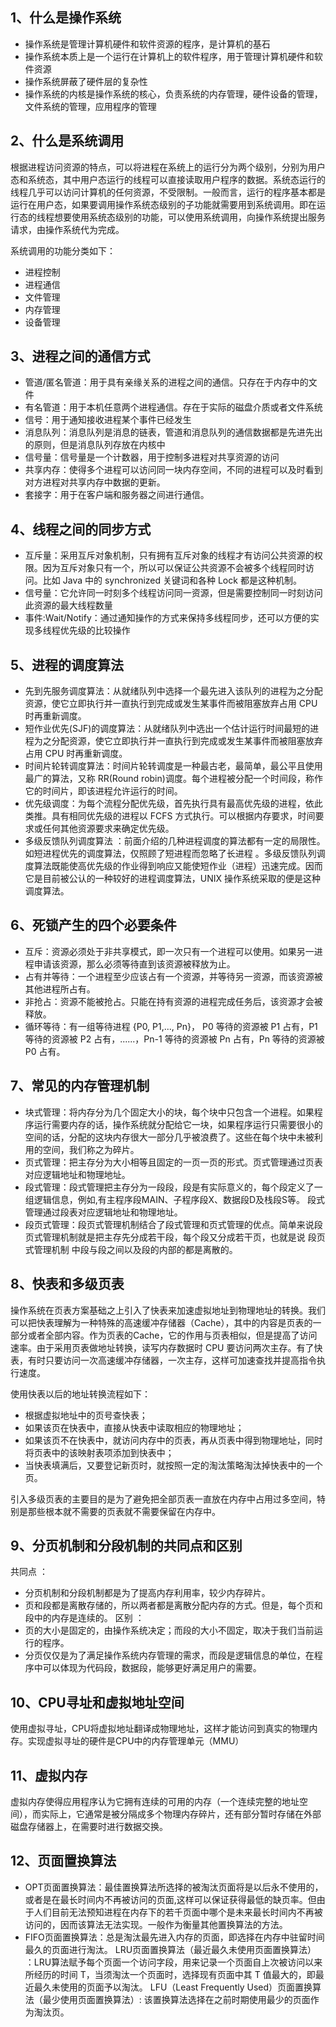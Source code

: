 ## 1、什么是操作系统
- 操作系统是管理计算机硬件和软件资源的程序，是计算机的基石
- 操作系统本质上是一个运行在计算机上的软件程序，用于管理计算机硬件和软件资源
- 操作系统屏蔽了硬件层的复杂性
- 操作系统的内核是操作系统的核心，负责系统的内存管理，硬件设备的管理，文件系统的管理，应用程序的管理

## 2、什么是系统调用
根据进程访问资源的特点，可以将进程在系统上的运行分为两个级别，分别为用户态和系统态，其中用户态运行的线程可以直接读取用户程序的数据。系统态运行的线程几乎可以访问计算机的任何资源，不受限制。一般而言，运行的程序基本都是运行在用户态，如果要调用操作系统态级别的子功能就需要用到系统调用。即在运行态的线程想要使用系统态级别的功能，可以使用系统调用，向操作系统提出服务请求，由操作系统代为完成。

系统调用的功能分类如下：
- 进程控制
- 进程通信
- 文件管理
- 内存管理
- 设备管理

## 3、进程之间的通信方式
- 管道/匿名管道：用于具有亲缘关系的进程之间的通信。只存在于内存中的文件
- 有名管道：用于本机任意两个进程通信。存在于实际的磁盘介质或者文件系统
- 信号：用于通知接收进程某个事件已经发生
- 消息队列：消息队列是消息的链表，管道和消息队列的通信数据都是先进先出的原则，但是消息队列存放在内核中
- 信号量：信号量是一个计数器，用于控制多进程对共享资源的访问
- 共享内存：使得多个进程可以访问同一块内存空间，不同的进程可以及时看到对方进程对共享内存中数据的更新。
- 套接字：用于在客户端和服务器之间进行通信。

## 4、线程之间的同步方式
- 互斥量：采用互斥对象机制，只有拥有互斥对象的线程才有访问公共资源的权限。因为互斥对象只有一个，所以可以保证公共资源不会被多个线程同时访问。比如 Java 中的 synchronized 关键词和各种 Lock 都是这种机制。
- 信号量：它允许同一时刻多个线程访问同一资源，但是需要控制同一时刻访问此资源的最大线程数量
- 事件:Wait/Notify：通过通知操作的方式来保持多线程同步，还可以方便的实现多线程优先级的比较操作

## 5、进程的调度算法
- 先到先服务调度算法：从就绪队列中选择一个最先进入该队列的进程为之分配资源，使它立即执行并一直执行到完成或发生某事件而被阻塞放弃占用 CPU 时再重新调度。
- 短作业优先(SJF)的调度算法：从就绪队列中选出一个估计运行时间最短的进程为之分配资源，使它立即执行并一直执行到完成或发生某事件而被阻塞放弃占用 CPU 时再重新调度。
- 时间片轮转调度算法：时间片轮转调度是一种最古老，最简单，最公平且使用最广的算法，又称 RR(Round robin)调度。每个进程被分配一个时间段，称作它的时间片，即该进程允许运行的时间。
- 优先级调度：为每个流程分配优先级，首先执行具有最高优先级的进程，依此类推。具有相同优先级的进程以 FCFS 方式执行。可以根据内存要求，时间要求或任何其他资源要求来确定优先级。
- 多级反馈队列调度算法 ：前面介绍的几种进程调度的算法都有一定的局限性。如短进程优先的调度算法，仅照顾了短进程而忽略了长进程 。多级反馈队列调度算法既能使高优先级的作业得到响应又能使短作业（进程）迅速完成。因而它是目前被公认的一种较好的进程调度算法，UNIX 操作系统采取的便是这种调度算法。

## 6、死锁产生的四个必要条件
- 互斥：资源必须处于非共享模式，即一次只有一个进程可以使用。如果另一进程申请该资源，那么必须等待直到该资源被释放为止。
- 占有并等待：一个进程至少应该占有一个资源，并等待另一资源，而该资源被其他进程所占有。
- 非抢占：资源不能被抢占。只能在持有资源的进程完成任务后，该资源才会被释放。
- 循环等待：有一组等待进程 {P0, P1,..., Pn}， P0 等待的资源被 P1 占有，P1 等待的资源被 P2 占有，......，Pn-1 等待的资源被 Pn 占有，Pn 等待的资源被 P0 占有。

## 7、常见的内存管理机制
- 块式管理：将内存分为几个固定大小的块，每个块中只包含一个进程。如果程序运行需要内存的话，操作系统就分配给它一块，如果程序运行只需要很小的空间的话，分配的这块内存很大一部分几乎被浪费了。这些在每个块中未被利用的空间，我们称之为碎片。
- 页式管理：把主存分为大小相等且固定的一页一页的形式。页式管理通过页表对应逻辑地址和物理地址。
- 段式管理：段式管理把主存分为一段段，段是有实际意义的，每个段定义了一组逻辑信息，例如,有主程序段MAIN、子程序段X、数据段D及栈段S等。 段式管理通过段表对应逻辑地址和物理地址。
- 段页式管理：段页式管理机制结合了段式管理和页式管理的优点。简单来说段页式管理机制就是把主存先分成若干段，每个段又分成若干页，也就是说 段页式管理机制 中段与段之间以及段的内部的都是离散的。

## 8、快表和多级页表
操作系统在页表方案基础之上引入了快表来加速虚拟地址到物理地址的转换。我们可以把快表理解为一种特殊的高速缓冲存储器（Cache），其中的内容是页表的一部分或者全部内容。作为页表的Cache，它的作用与页表相似，但是提高了访问速率。由于采用页表做地址转换，读写内存数据时 CPU 要访问两次主存。有了快表，有时只要访问一次高速缓冲存储器，一次主存，这样可加速查找并提高指令执行速度。

使用快表以后的地址转换流程如下：
- 根据虚拟地址中的页号查快表；
- 如果该页在快表中，直接从快表中读取相应的物理地址；
- 如果该页不在快表中，就访问内存中的页表，再从页表中得到物理地址，同时将页表中的该映射表项添加到快表中；
- 当快表填满后，又要登记新页时，就按照一定的淘汰策略淘汰掉快表中的一个页。

引入多级页表的主要目的是为了避免把全部页表一直放在内存中占用过多空间，特别是那些根本就不需要的页表就不需要保留在内存中。

## 9、分页机制和分段机制的共同点和区别
共同点 ：
- 分页机制和分段机制都是为了提高内存利用率，较少内存碎片。
- 页和段都是离散存储的，所以两者都是离散分配内存的方式。但是，每个页和段中的内存是连续的。
区别 ：
- 页的大小是固定的，由操作系统决定；而段的大小不固定，取决于我们当前运行的程序。
- 分页仅仅是为了满足操作系统内存管理的需求，而段是逻辑信息的单位，在程序中可以体现为代码段，数据段，能够更好满足用户的需要。

## 10、CPU寻址和虚拟地址空间
使用虚拟寻址，CPU将虚拟地址翻译成物理地址，这样才能访问到真实的物理内存。实现虚拟寻址的硬件是CPU中的内存管理单元（MMU）

## 11、虚拟内存
虚拟内存使得应用程序认为它拥有连续的可用的内存（一个连续完整的地址空间），而实际上，它通常是被分隔成多个物理内存碎片，还有部分暂时存储在外部磁盘存储器上，在需要时进行数据交换。

## 12、页面置换算法
- OPT页面置换算法：最佳置换算法所选择的被淘汰页面将是以后永不使用的，或者是在最长时间内不再被访问的页面,这样可以保证获得最低的缺页率。但由于人们目前无法预知进程在内存下的若千页面中哪个是未来最长时间内不再被访问的，因而该算法无法实现。一般作为衡量其他置换算法的方法。
- FIFO页面置换算法：总是淘汰最先进入内存的页面，即选择在内存中驻留时间最久的页面进行淘汰。
LRU页面置换算法（最近最久未使用页面置换算法） ：LRU算法赋予每个页面一个访问字段，用来记录一个页面自上次被访问以来所经历的时间 T，当须淘汰一个页面时，选择现有页面中其 T 值最大的，即最近最久未使用的页面予以淘汰。
LFU（Least Frequently Used）页面置换算法（最少使用页面置换算法）: 该置换算法选择在之前时期使用最少的页面作为淘汰页。
